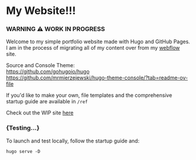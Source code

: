 # My Website!!!

### WARNING :warning: WORK IN PROGRESS

Welcome to my simple portfolio website made with Hugo and GitHub Pages. I am in the process of migrating all of my content over from my [webflow](https://www.johnsyzonenko.com) site.

Source and Console Theme: <br>
https://github.com/gohugoio/hugo <br>
https://github.com/mrmierzejewski/hugo-theme-console/?tab=readme-ov-file <br>

If you'd like to make your own, file templates and the comprehensive startup guide are available in ```/ref```

Check out the WIP site [here](https://traversable-dale.github.io/) <br>

### {Testing...}

To launch and test locally, follow the startup guide and:


``` hugo serve -D ```
